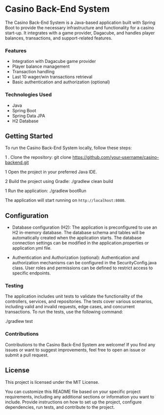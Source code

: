 # Casino Back-End System
The Casino Back-End System is a Java-based application built with Spring Boot to provide the necessary infrastructure and functionality for a casino start-up. It integrates with a game provider, Dagacube, and handles player balances, transactions, and support-related features.

### Features
* Integration with Dagacube game provider
* Player balance management
* Transaction handling
* Last 10 wager/win transactions retrieval
* Basic authentication and authorization (optional)

### Technologies Used

* Java
* Spring Boot
* Spring Data JPA
* H2 Database

## Getting Started

To run the Casino Back-End System locally, follow these steps:

1 . Clone the repository: git clone https://github.com/your-username/casino-backend.git


1 Open the project in your preferred Java IDE.

2 Build the project using Gradle: ./gradlew clean build

1 Run the application: ./gradlew bootRun

The application will start running on `http://localhost:8080`.

## Configuration

* Database configuration (H2): The application is preconfigured to use an H2 in-memory database. The database schema and tables will be automatically created when the application starts. The database connection settings can be modified in the application.properties or application.yml file.

* Authentication and Authorization (optional): Authentication and authorization mechanisms can be configured in the SecurityConfig.java class. User roles and permissions can be defined to restrict access to specific endpoints.

### Testing

The application includes unit tests to validate the functionality of the controllers, services, and repositories. The tests cover various scenarios, including valid and invalid requests, edge cases, and concurrent transactions. To run the tests, use the following command:

./gradlew test

### Contributions

Contributions to the Casino Back-End System are welcome! If you find any issues or want to suggest improvements, feel free to open an issue or submit a pull request.

## License

This project is licensed under the MIT License.

You can customize this README file based on your specific project requirements, including any additional sections or information you want to include. Provide instructions on how to set up the project, configure dependencies, run tests, and contribute to the project.
